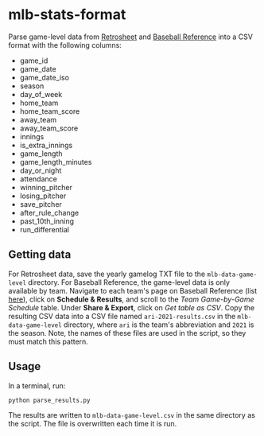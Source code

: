 # mlb-stats-format

Parse game-level data from [Retrosheet](https://www.retrosheet.org/gamelogs/) and [Baseball Reference](https://www.baseball-reference.com) into a CSV format with the following columns:

* game_id
* game_date
* game_date_iso
* season
* day_of_week
* home_team
* home_team_score
* away_team
* away_team_score
* innings
* is_extra_innings
* game_length
* game_length_minutes
* day_or_night
* attendance
* winning_pitcher
* losing_pitcher
* save_pitcher
* after_rule_change
* past_10th_inning
* run_differential

## Getting data

For Retrosheet data, save the yearly gamelog TXT file to the `mlb-data-game-level` directory. For Baseball Reference, the game-level data is only available by team. Navigate to each team's page on Baseball Reference (list [here](https://www.baseball-reference.com/leagues/majors/2021.shtml)), click on **Schedule & Results**, and scroll to the *Team Game-by-Game Schedule* table. Under **Share & Export**, click on *Get table as CSV*. Copy the resulting CSV data into a CSV file named `ari-2021-results.csv` in the `mlb-data-game-level` directory, where `ari` is the team's abbreviation and `2021` is the season. Note, the names of these files are used in the script, so they must match this pattern.

## Usage

In a terminal, run:

```
python parse_results.py
```

The results are written to `mlb-data-game-level.csv` in the same directory as the script. The file is overwritten each time it is run.
